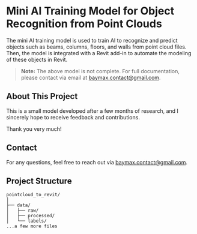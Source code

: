 # Mini AI Training Model for Object Recognition from Point Clouds

The mini AI training model is used to train AI to recognize and predict objects such as beams, columns, floors, and walls from point cloud files. Then, the model is integrated with a Revit add-in to automate the modeling of these objects in Revit.

> **Note:** The above model is not complete. For full documentation, please contact via email at [baymax.contact@gmail.com](mailto:baymax.contact@gmail.com).

## About This Project

This is a small model developed after a few months of research, and I sincerely hope to receive feedback and contributions.

Thank you very much!

## Contact

For any questions, feel free to reach out via [baymax.contact@gmail.com](mailto:baymax.contact@gmail.com).

## Project Structure

```plaintext
pointcloud_to_revit/
│
├── data/
│   ├── raw/
│   ├── processed/
│   └── labels/
...a few more files
```
